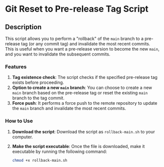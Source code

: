 # Git Reset to Pre-release Tag Script

## Description

This script allows you to perform a "rollback" of the `main` branch to a pre-release tag (or any commit tag) and invalidate the most recent commits. This is useful when you want a pre-release version to become the new `main`, and you want to invalidate the subsequent commits.

### Features

1. **Tag existence check**: The script checks if the specified pre-release tag exists before proceeding.
2. **Option to create a new `main` branch**: You can choose to create a new `main` branch based on the pre-release tag or reset the existing `main` branch to the tag commit.
3. **Force push**: It performs a force push to the remote repository to update the `main` branch and invalidate the most recent commits.

### How to Use

1. **Download the script**:
   Download the script as `rollback-main.sh` to your computer.

2. **Make the script executable**:
   Once the file is downloaded, make it executable by running the following command:
   ```bash
   chmod +x rollback-main.sh
   ```
